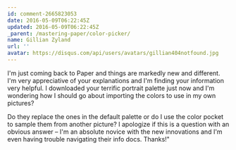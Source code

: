 ```yaml
---
id: comment-2665823053
date: 2016-05-09T06:22:45Z
updated: 2016-05-09T06:22:45Z
_parent: /mastering-paper/color-picker/
name: Gillian Zyland
url: ''
avatar: https://disqus.com/api/users/avatars/gillian404notfound.jpg
---
```


I'm just coming back to Paper and things are markedly new and different. I'm
very appreciative of your explanations and I'm finding your information very
helpful. I downloaded your terrific portrait palette just now and I'm wondering
how I should go about importing the colors to use in my own pictures?

Do they replace the ones in the default palette or do I use the color pocket to
sample them from another picture? I apologize if this is a question with an
obvious answer – I'm an absolute novice with the new innovations and I'm even
having trouble navigating their info docs. Thanks!"
